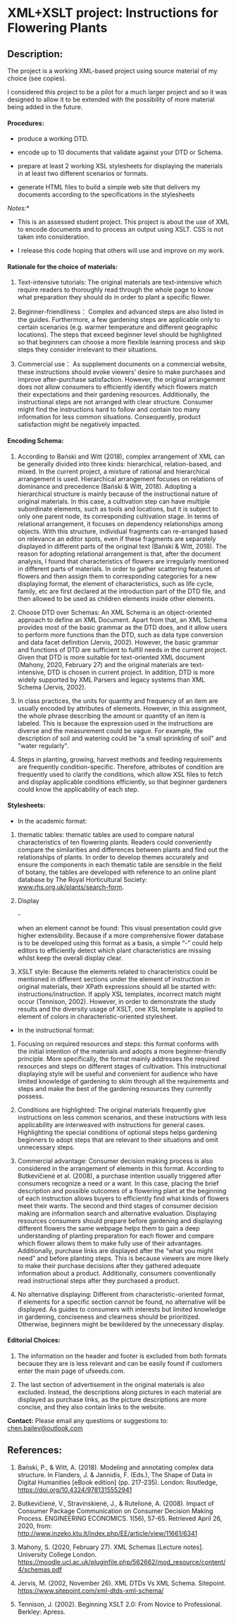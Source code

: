 
XML+XSLT project: Instructions for Flowering Plants
=======================

## Description:
The project is a working XML-based project using source material of my choice (see copies).

I considered this project to be a pilot for a much larger project and so it was designed to allow it to be extended with the possibility of more material being added in the future.

#### Procedures:
- produce a working DTD.

- encode up to 10 documents that validate against your DTD or Schema.

- prepare at least 2 working XSL stylesheets for displaying the materials in at least two different scenarios or formats.

- generate HTML files to build a simple web site that delivers my documents according to the specifications in the stylesheets


*Notes:**

- This is an assessed student project.  This project is about the use of XML to encode documents and to process an output using XSLT. CSS is not taken into consideration.

- I release this code hoping that others will use and improve on my work.


#### Rationale for the choice of materials:
1. Text-intensive tutorials:
The original materials are text-intensive which require readers to thoroughly read through the whole page to know what preparation they should do in order to plant a specific flower.  

2. Beginner-friendliness：
Complex and advanced steps are also listed in the guides. Furthermore, a few gardening steps are applicable only to certain scenarios (e.g. warmer temperature and different geographic locations). The steps that exceed beginner level should be highlighted so that beginners can choose a more flexible learning process and skip steps they consider irrelevant to their situations.

3. Commercial use：
As supplement documents on a commercial website, these instructions should evoke viewers’ desire to make purchases and improve after-purchase satisfaction. However, the original arrangement does not allow consumers to efficiently identify which flowers match their expectations and their gardening resources. Additionally, the instructional steps are not arranged with clear structure. Consumer might find the instructions hard to follow and contain too many information for less common situations. Consequently, product satisfaction might be negatively impacted.


#### Encoding Schema:
1. According to Bański and Witt (2018), complex arrangement of XML can be generally divided into three kinds: hierarchical, relation-based, and mixed. In the current project, a mixture of rational and hierarchical arrangement is used. Hierarchical arrangement focuses on relations of dominance and precedence (Bański & Witt, 2018). Adopting a hierarchical structure is mainly because of the instructional nature of original materials. In this case, a cultivation step can have multiple subordinate elements, such as tools and locations, but it is subject to only one parent node, its corresponding cultivation stage. In terms of relational arrangement, it focuses on dependency relationships among objects. With this structure, individual fragments can re-arranged based on relevance an editor spots, even if these fragments are separately displayed in different parts of the original text (Bański & Witt, 2018). The reason for adopting relational arrangement is that, after the document analysis, I found that characteristics of flowers are irregularly mentioned in different parts of materials. In order to gather scattering features of flowers and then assign them to corresponding categories for a new displaying format, the element of characteristics, such as life cycle, family, etc are first declared at the introduction part of the DTD file, and then allowed to be used as children elements inside other elements.

2. Choose DTD over Schemas: An XML Schema is an object-oriented approach to define an XML Document. Apart from that, an XML Schema provides most of the basic grammar as the DTD does, and it allow users to perform more functions than the DTD, such as data type conversion and data facet definition (Jervis, 2002). However, the basic grammar and functions of DTD are sufficient to fulfill needs in the current project. Given that DTD is more suitable for text-oriented XML document (Mahony, 2020, February 27) and the original materials are text-intensive, DTD is chosen in current project. In addition, DTD is more widely supported by XML Parsers and legacy systems than XML Schema (Jervis, 2002).

3. In class practices, the units for quantity and frequency of an item are usually encoded by attributes of elements. However, in this assignment, the whole phrase describing the amount or quantity of an item is labeled. This is because the expression used in the instructions are diverse and the measurement could be vague. For example, the description of soil and watering could be "a small sprinkling of soil" and "water regularly".

4. Steps in planting, growing, harvest methods and feeding requirements are frequently condition-specific. Therefore, attributes of condition are frequently used to clarify the conditions, which allow XSL files to fetch and display applicable conditions efficiently, so that beginner gardeners could know the applicability of each step.


#### Stylesheets:
- In the academic format:
1. thematic tables: thematic tables are used to compare natural characteristics of ten flowering plants. Readers could conveniently compare the similarities and differences between plants and find out the relationships of plants. In order to develop themes accurately and ensure the components in each thematic table are sensible in the field of botany, the tables are developed with reference to an online plant database by The Royal Horticultural Society: www.rhs.org.uk/plants/search-form.

2. Display <p>-<p> when an element cannot be found: This visual presentation could give higher extensibility. Because if a more comprehensive flower database is to be developed using this format as a basis, a simple “-” could help editors to efficiently detect which plant characteristics are missing whilst keep the overall display clear.

3. XSLT style: Because the elements related to characteristics could be mentioned in different sections under the element of instruction in original materials, their XPath expressions should all be started with: instructions/instruction. If apply XSL templates, incorrect match might occur (Tennison, 2002). However, in order to demonstrate the study results and the diversity usage of XSLT, one XSL template is applied to element of colors in characteristic-oriented stylesheet.

- In the instructional format:
1. Focusing on required resources and steps: this format conforms with the initial intention of the materials and adopts a more beginner-friendly principle. More specifically, the format mainly addresses the required resources and steps on different stages of cultivation. This instructional displaying style will be useful and convenient for audience who have limited knowledge of gardening to skim through all the requirements and steps and make the best of the gardening resources they currently possess.

2. Conditions are highlighted: The original materials frequently give instructions on less common scenarios, and these instructions with less applicability are interweaved with instructions for general cases. Highlighting the special conditions of optional steps helps gardening beginners to adopt steps that are relevant to their situations and omit unnecessary steps.

3. Commercial advantage: Consumer decision making process is also considered in the arrangement of elements in this format. According to Butkevičienė et al. (2008), a purchase intention usually triggered after consumers recognize a need or a want. In this case, placing the brief description and possible outcomes of a flowering plant at the beginning of each instruction allows buyers to efficiently find what kinds of flowers meet their wants. The second and third stages of consumer decision making are information search and alternative evaluation. Displaying resources consumers should prepare before gardening and displaying different flowers the same webpage helps them to gain a deep understanding of planting preparation for each flower and compare which flower allows them to make fully use of their advantages. Additionally, purchase links are displayed after the “what you might need” and before planting steps. This is because viewers are more likely to make their purchase decisions after they gathered adequate information about a product. Additionally, consumers conventionally read instructional steps after they purchased a product.

4. No alternative displaying: Different from characteristic-oriented format, if elements for a specific section cannot be found, no alternative will be displayed. As guides to consumers with interests but limited knowledge in gardening, conciseness and clearness should be prioritized. Otherwise, beginners might be bewildered by the unnecessary display.

#### Editorial Choices:
1. The information on the header and footer is excluded from both formats because they are is less relevant and can be easily found if customers enter the main page of ufseeds.com.

2. The last section of advertisement in the original materials is also excluded. Instead, the descriptions along pictures in each material are displayed as purchase links, as the picture descriptions are more concise, and they also contain links to the website.


**Contact:** Please email any questions or suggestions to: chen.bailey@outlook.com

## References:
1. Bański, P., & Witt, A. (2018). Modeling and annotating complex data structure.
In Flanders, J. & Jannidis, F. (Eds.), The Shape of Data in Digital Humanities [eBook edition] (pp. 217-235). London: Routledge, https://doi.org/10.4324/9781315552941

2. Butkevičienė, V., Stravinskienė, J., & Rutelionė, A. (2008). Impact of Consumer Package Communication on Consumer Decision Making Process. ENGINEERING ECONOMICS. 1(56), 57-65. Retrieved April 26, 2020, from: http://www.inzeko.ktu.lt/index.php/EE/article/view/11661/6341

3. Mahony, S. (2020, February 27). XML Schemas [Lecture notes]. University College London. https://moodle.ucl.ac.uk/pluginfile.php/562662/mod_resource/content/4/schemas.pdf

4. Jervis, M. (2002, November 26). XML DTDs Vs XML Schema. Sitepoint. https://www.sitepoint.com/xml-dtds-xml-schema/

5. Tennison, J. (2002). Beginning XSLT 2.0: From Novice to Professional. Berkley: Apress.

